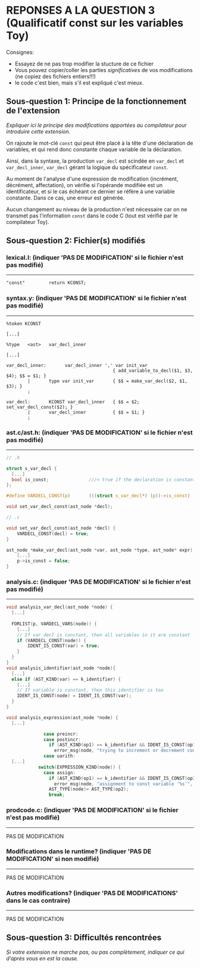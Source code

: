 REPONSES A LA QUESTION 3 (Qualificatif const sur les variables Toy)
==============================================

Consignes:
  - Essayez de ne pas trop modifier la stucture de ce fichier
  - Vous pouvez copier/coller les parties *significatives* de vos
    modifications (ne copiez des fichiers entiers!!!)
  - le code c'est bien, mais s'il est expliqué c'est mieux.


Sous-question 1: Principe de la fonctionnement de l'extension
------------------------------------

*Expliquer ici le principe des modifications apportées au compilateur
pour introduire cette extension.*

On rajoute le mot-clé `const` qui peut être placé à la tête d'une déclaration de variables,
et qui rend donc constante chaque variable de la déclaration.

Ainsi, dans la syntaxe, la production `var_decl` est scindée en `var_decl` et `var_decl_inner`,
`var_decl` gérant la logique du spécificateur `const`.

Au moment de l'analyse d'une expression de modification (incrément, décrément, affectation), on 
vérifie si l'opérande modifiée est un identificateur, et si le cas échéant ce dernier se réfère à une
variable constante. Dans ce cas, une erreur est générée.

Aucun changement au niveau de la production n'est nécessaire car on ne transmet pas l'information `const` 
dans le code C (tout est vérifié par le compilateur Toy).



Sous-question 2: Fichier(s) modifiés
------------------------------------



### lexical.l: (indiquer 'PAS DE MODIFICATION' si le fichier n'est pas modifié)
_______________________________________________________________________________

```lex
"const"			return KCONST;
```





### syntax.y:  (indiquer 'PAS DE MODIFICATION' si le fichier n'est pas modifié)
_______________________________________________________________________________

```bison
%token KCONST

[...]

%type   <ast>   var_decl_inner

[...]

var_decl_inner:       var_decl_inner ',' var init_var
                                        { add_variable_to_decl($1, $3, $4); $$ = $1; }
        |       type var init_var       { $$ = make_var_decl($2, $1, $3); }
        ;

var_decl:	    KCONST var_decl_inner   { $$ = $2; set_var_decl_const($2); }
		|		var_decl_inner			{ $$ = $1; }
		;
```





### ast.c/ast.h:  (indiquer 'PAS DE MODIFICATION' si le fichier n'est pas modifié)
_______________________________________________________________________________

```c
// .h

struct s_var_decl {
  [...]
  bool is_const;               ///< true if the declaration is constant
};

#define VARDECL_CONST(p)       (((struct s_var_decl*) (p))->is_const)

void set_var_decl_const(ast_node *decl);

// .c

void set_var_decl_const(ast_node *decl) {
    VARDECL_CONST(decl) = true;
}

ast_node *make_var_decl(ast_node *var, ast_node *type, ast_node* expr) {
    [...]
    p->is_const = false;
}
```





### analysis.c:  (indiquer 'PAS DE MODIFICATION' si le fichier n'est pas modifié)
_______________________________________________________________________________

```c
void analysis_var_decl(ast_node *node) {
  [...]
  
  FORLIST(p, VARDECL_VARS(node)) {
    [...]
    // If var decl is constant, then all variables in it are constant
    if (VARDECL_CONST(node)) {
        IDENT_IS_CONST(var) = true;
    }
  }
}
void analysis_identifier(ast_node *node){
  [...]
  else if (AST_KIND(var) == k_identifier) {
    [...]
    // If variable is constant, then this identifier is too
    IDENT_IS_CONST(node) = IDENT_IS_CONST(var);
  }
}

void analysis_expression(ast_node *node) {
  [...]

              case preincr:
              case postincr:
                if (AST_KIND(op1) == k_identifier && IDENT_IS_CONST(op1))
                  error_msg(node, "trying to increment or decrement const variable '%s'", IDENT_VAL(op1));
              case uarith:
  [...]
            switch(EXPRESSION_KIND(node)) {
              case assign:
                if (AST_KIND(op1) == k_identifier && IDENT_IS_CONST(op1))
                  error_msg(node, "assignment to const variable '%s'", IDENT_VAL(op1));
                AST_TYPE(node)= AST_TYPE(op2);
                break;
```





### prodcode.c:  (indiquer 'PAS DE MODIFICATION' si le fichier n'est pas modifié)
_______________________________________________________________________________



PAS DE MODIFICATION



### Modifications dans le runtime? (indiquer 'PAS DE MODIFICATION' si non modifié)
_______________________________________________________________________________



PAS DE MODIFICATION




### Autres modifications? (indiquer 'PAS DE MODIFICATIONS' dans le cas contraire)
_______________________________________________________________________________


PAS DE MODIFICATION



Sous-question 3: Difficultés rencontrées
----------------------------------------

*Si votre extension ne marche pas, ou pas complètement, indiquer ce
qui d’après vous en est la cause.*

